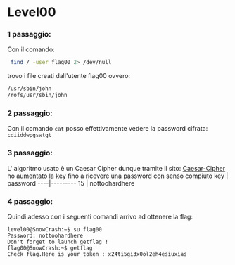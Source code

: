 # Level00

### 1 passaggio:
Con il comando:
```bash
 find / -user flag00 2> /dev/null 
```
trovo i file creati dall'utente flag00 ovvero:
```bash
/usr/sbin/john
/rofs/usr/sbin/john
```

### 2 passaggio:
Con il comando ` cat ` posso effettivamente
vedere la password cifrata:
` cdiiddwpgswtgt `

### 3 passaggio:
L' algoritmo usato è un Caesar Cipher dunque tramite il sito:
[Caesar-Cipher](https://www.boxentriq.com/code-breaking/caesar-cipher)
ho aumentato la key fino a ricevere una password con senso compiuto
key | password 
----|---------
15 | nottoohardhere

### 4 passaggio:
Quindi adesso con i seguenti comandi arrivo ad ottenere la flag:
```
level00@SnowCrash:~$ su flag00
Password: nottoohardhere
Don't forget to launch getflag !
flag00@SnowCrash:~$ getflag
Check flag.Here is your token : x24ti5gi3x0ol2eh4esiuxias
```

